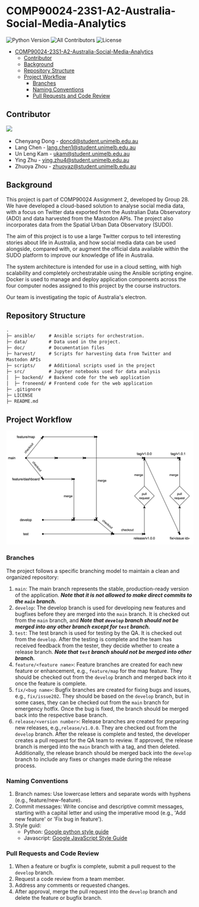 # COMP90024-23S1-A2-Australia-Social-Media-Analytics
![Python Version](https://img.shields.io/badge/python-3.11%2B-blue)
![All Contributors](https://img.shields.io/github/contributors/doncd-p/COMP90024-23S1-A2-Australia-Social-Media-Analytics)
![License](https://img.shields.io/github/license/doncd-p/cOMP90024-23S1-A2-Australia-Social-Media-Analytics)


- [COMP90024-23S1-A2-Australia-Social-Media-Analytics](#comp90024-23s1-a2-australia-social-media-analytics)
  - [Contributor](#contributor)
  - [Background](#background)
  - [Repository Structure](#repository-structure)
  - [Project Workflow](#project-workflow)
    - [Branches](#branches)
    - [Naming Conventions](#naming-conventions)
    - [Pull Requests and Code Review](#pull-requests-and-code-review)


## Contributor
<a href="https://github.com/doncd-p/COMP90024-23S1-A2-Australia-Social-Media-Analytics/graphs/contributors">
  <img src="https://contrib.rocks/image?repo=doncd-p/COMP90024-23S1-A2-Australia-Social-Media-Analytics" />
</a>

- Chenyang Dong - doncd@student.unimelb.edu.au
- Lang Chen - lang.chen1@student.unimelb.edu.au
- Un Leng Kam - ukam@student.unimelb.edu.au
- Ying Zhu - ying.zhu4@student.unimelb.edu.au
- Zhuoya Zhou - zhuoyaz@student.unimelb.edu.au

## Background
This project is part of COMP90024 Assignment 2, developed by Group 28. We have developed a cloud-based solution to analyse social media data, with a focus on Twitter data exported from the Australian Data Observatory (ADO) and data harvested from the Mastodon APIs. The project also incorporates data from the Spatial Urban Data Observatory (SUDO).

The aim of this project is to use a large Twitter corpus to tell interesting stories about life in Australia, and how social media data can be used alongside, compared with, or augment the official data available within the SUDO platform to improve our knowledge of life in Australia.

The system architecture is intended for use in a cloud setting, with high scalability and completely orchestratable using the Ansible scripting engine. Docker is used to manage and deploy application components across the four computer nodes assigned to this project by the course instructors.

<!-- TO DO -->
Our team is investigating the topic of Australia's electron. 

## Repository Structure

    .
    ├─ ansible/     # Ansible scripts for orchestration.
    ├─ data/        # Data used in the project.
    ├─ doc/         # Documentation files 
    ├─ harvest/     # Scripts for harvesting data from Twitter and Mastodon APIs
    ├─ scripts/     # Additional scripts used in the project
    ├─ src/         # Jupyter notebooks used for data analysis
    │  ├─ backend/  # Backend code for the web application
    │  ├─ froneend/ # Frontend code for the web application
    ├─ .gitignore   
    ├─ LICENSE
    ├─ README.md

## Project Workflow

![workflow](/doc/images/workflow.jpg)
### Branches
The project follows a specific branching model to maintain a clean and organized repository:

1. `main`: The main branch represents the stable, production-ready version of the application. ***Note that it is not allowed to make direct commits to the `main` branch.***
2. `develop`: The develop branch is used for developing new features and bugfixes before they are merged into the `main` branch. It is checked out from the `main` branch, and ***Note that `develop` branch should not be merged into any other branch except for `test` branch.***
3. `test`: The test branch is used for testing by the QA. It is checked out from the  `develop`. After the testing is complete and the team has received feedback from the tester, they decide whether to create a release branch. ***Note that `test` branch should not be merged into other branch.***
4. `feature/<feature name>`: Feature branches are created for each new feature or enhancement, e.g., `feature/map` for the map feature. They should be checked out from the `develop` branch and merged back into it once the feature is complete.
5. `fix/<bug name>`: Bugfix branches are created for fixing bugs and issues, e.g., `fix/issue202`. They should be based on the  `develop` branch, but in some cases, they can be checked out from the `main` branch for emergency hotfix. Once the bug is fixed, the branch should be merged back into the respective base branch.
6. `release/<version number>`: Release branches are created for preparing new releases, e.g.,`release/v1.0.0`. They are checked out from the `develop` branch. After the release is complete and tested, the developer creates a pull request for the QA team to review. If approved, the release branch is merged into the `main` branch with a tag, and then deleted. Additionally, the release branch should be merged back into the `develop` branch to include any fixes or changes made during the release process.

### Naming Conventions
1. Branch names: Use lowercase letters and separate words with hyphens (e.g., feature/new-feature).
2. Commit messages: Write concise and descriptive commit messages, starting with a capital letter and using the imperative mood (e.g., 'Add new feature' or 'Fix bug in feature').
3. Style guid: 
    - Python: [Google python style guide](https://google.github.io/styleguide/pyguide.html)
    - Javascript: [Google JavaScript Style Guide](https://google.github.io/styleguide/jsguide.html
)

### Pull Requests and Code Review
1. When a feature or bugfix is complete, submit a pull request to the `develop` branch.
2. Request a code review from a team member.
3. Address any comments or requested changes.
4. After approval, merge the pull request into the `develop` branch and delete the feature or bugfix branch.